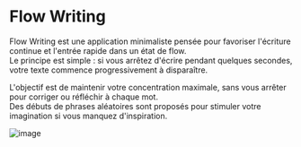 # Flow Writing

Flow Writing est une application minimaliste pensée pour favoriser l'écriture continue et l'entrée rapide dans un état de flow.  
Le principe est simple : si vous arrêtez d'écrire pendant quelques secondes, votre texte commence progressivement à disparaître.

L'objectif est de maintenir votre concentration maximale, sans vous arrêter pour corriger ou réfléchir à chaque mot.  
Des débuts de phrases aléatoires sont proposés pour stimuler votre imagination si vous manquez d'inspiration.

![image](https://github.com/user-attachments/assets/44aa4292-38f7-4a6e-bb9a-558058355cd5)

